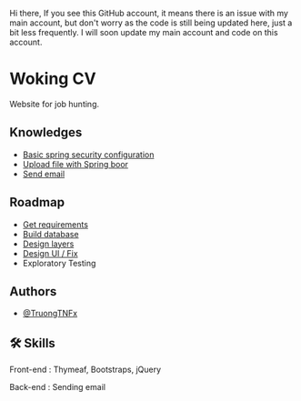 Hi there,
If you see this GitHub account, it means there is an issue with my main account, but don't worry as the code is still being updated here, just a bit less frequently. I will soon update my main account and code on this account.

# Woking CV 

Website for job hunting.



## Knowledges

 - [Basic spring security configuration](https://docs.spring.io/spring-security/reference/servlet/authentication/passwords/index.html#servlet-authentication-unpwd)
 - [Upload file with Spring boor](https://spring.io/guides/gs/uploading-files)
 - [Send email](https://mailtrap.io/blog/spring-send-email/)



## Roadmap

- [Get requirements](https://docs.google.com/document/d/1xrH_bppOBHe7xTY4_wHEGUz94Ek2eyUQh3UGsWhkueg/edit)
- [Build database](https://docs.google.com/document/d/1pgdX2gG38UG4Z_P6TKIbDz4-oFPsfFsgMosORQtNsbM/edit)
- [Design layers](https://docs.google.com/document/d/1d-P9VsvUZtr6Xfr9f4LL6qi5XSb5y33CP_5BdGAVpYk/edit)
- [Design UI / Fix](https://docs.google.com/document/d/1BsA-Kzz1E9pKkm0tvul9HRHGDev8kCQd6cZ1-Nzw0Ig/edit)
- Exploratory Testing


## Authors



- [@TruongTNFx](https://www.github.com/TruongTNFx)


## 🛠 Skills

Front-end : Thymeaf, Bootstraps, jQuery

Back-end : Sending email

